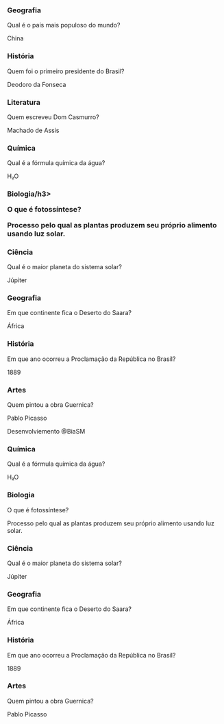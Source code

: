 <!DOCTYPE html>
<html lang="pt-br">
<head>
    <meta charset="UTF-8">
    <meta name="viewport" content="width=device-width, initial-scale=1.0">
    <link rel="preconnect" href="https://fonts.googleapis.com">
<link rel="preconnect" href="https://fonts.googleapis.com">
<link rel="preconnect" href="https://fonts.gstatic.com" crossorigin>
<link href="https://fonts.googleapis.com/css2?family=Bai+Jamjuree:ital,wght@0,200;0,300;0,400;0,500;0,600;0,700;1,200;1,300;1,400;1,500;1,600;1,700&family=Exile&family=Lora:ital,wght@0,400..700;1,400..700&family=Noto+Serif:ital,wght@0,100..900;1,100..900&family=Tagesschrift&display=swap" rel="stylesheet">
    <link rel="stylesheet" href="assets/style.css">
    <title>Flashcard</title>
</head>
<body>
    <main>
        <section id="container">
     <article class="cartao">
                <div class="cartao__conteudo">
                    <h3>Geografia</h3>
                    <div class="cartao__conteudo__pergunta">
                       <p>Qual é o país mais populoso do mundo?</p>
                    <div class="cartao__conteudo__resposta">
                        <p>China</p>
                    </div>
                </div>
            </article>    
        <article class="cartao">
                <div class="cartao__conteudo">
                    <h3>História</h3>
                    <div class="cartao__conteudo__pergunta">
                       <p>Quem foi o primeiro presidente do Brasil?</p>
                    </div>
                    <div class="cartao__conteudo__resposta">
                        <p>Deodoro da Fonseca</p>
                    </div>
                </div>
            </article>
            <article class="cartao">
                <div class="cartao__conteudo">
                    <h3>Literatura</h3>
                    <div class="cartao__conteudo__pergunta">
                        <p>Quem escreveu Dom Casmurro?</p>
                    </div>
                    <div class="cartao__conteudo__resposta">
                       <p>Machado de Assis</p>
                    </div>
                </div>
            </article>
            <article class="cartao">
                <div class="cartao__conteudo">
                    <h3>Química</h3>
                    <div class="cartao__conteudo__pergunta">
                        <p>Qual é a fórmula química da água?</p>
                    </div>
                    <div class="cartao__conteudo__resposta">
                       <p>H₂O</p>
                    </div>
                </div>
            </article>
             <article class="cartao">
                <div class="cartao__conteudo">
                    <h3>Biologia/h3>
                    <div class="cartao__conteudo__pergunta">
                       <p>O que é fotossíntese?</p>
                    </div>
                    <div class="cartao__conteudo__resposta">
                      <p>Processo pelo qual as plantas produzem seu próprio alimento usando luz solar.</p>
                    </div>
                </div>
            </article>
            <article class="cartao">
                <div class="cartao__conteudo">
                    <h3>Ciência</h3>
                    <div class="cartao__conteudo__pergunta">
                       <p>Qual é o maior planeta do sistema solar?</p>
                    </div>
                    <div class="cartao__conteudo__resposta">
                      <p>Júpiter</p>
                    </div>
                </div>
            </article>
            <article class="cartao">
                <div class="cartao__conteudo">
                    <h3>Geografia</h3>
                    <div class="cartao__conteudo__pergunta">
                       <p>Em que continente fica o Deserto do Saara?</p>
                    </div>
                    <div class="cartao__conteudo__resposta">
                      <p>África</p>
                    </div>
                </div>
            </article>
            <article class="cartao">
                <div class="cartao__conteudo">
                    <h3>História</h3>
                    <div class="cartao__conteudo__pergunta">
                       <p>Em que ano ocorreu a Proclamação da República no Brasil?</p>
                    </div>
                    <div class="cartao__conteudo__resposta">
                      <p>1889</p>
                    </div>
                </div>
            </article>
            <article class="cartao">
                <div class="cartao__conteudo">
                    <h3>Artes</h3>
                    <div class="cartao__conteudo__pergunta">
                       <p>Quem pintou a obra Guernica?</p>
                    </div>
                    <div class="cartao__conteudo__resposta">
                      <p>Pablo Picasso</p>
                    </div>
                </div>
            </article>
        </section>
    </main>
    <footer>
        <p>Desenvolviemento @BiaSM</p>
    </footer>
</body>
</html>






 <article class="cartao">
                <div class="cartao__conteudo">
                    <h3>Química</h3>
                    <div class="cartao__conteudo__pergunta">
                        <p>Qual é a fórmula química da água?</p>
                    </div>
                    <div class="cartao__conteudo__resposta">
                       <p>H₂O</p>
                    </div>
                </div>
            </article>
             <article class="cartao">
                <div class="cartao__conteudo">
                    <h3>Biologia</h3>
                    <div class="cartao__conteudo__pergunta">
                       <p>O que é fotossíntese?</p>
                    </div>
                    <div class="cartao__conteudo__resposta">
                      <p>Processo pelo qual as plantas produzem seu próprio alimento usando luz solar.</p>
                    </div>
                </div>
            </article>
            <article class="cartao">
                <div class="cartao__conteudo">
                    <h3>Ciência</h3>
                    <div class="cartao__conteudo__pergunta">
                       <p>Qual é o maior planeta do sistema solar?</p>
                    </div>
                    <div class="cartao__conteudo__resposta">
                      <p>Júpiter</p>
                    </div>
                </div>
            </article>
            <article class="cartao">
                <div class="cartao__conteudo">
                    <h3>Geografia</h3>
                    <div class="cartao__conteudo__pergunta">
                       <p>Em que continente fica o Deserto do Saara?</p>
                    </div>
                    <div class="cartao__conteudo__resposta">
                      <p>África</p>
                    </div>
                </div>
            </article>
            <article class="cartao">
                <div class="cartao__conteudo">
                    <h3>História</h3>
                    <div class="cartao__conteudo__pergunta">
                       <p>Em que ano ocorreu a Proclamação da República no Brasil?</p>
                    </div>
                    <div class="cartao__conteudo__resposta">
                      <p>1889</p>
                    </div>
                </div>
            </article>
            <article class="cartao">
                <div class="cartao__conteudo">
                    <h3>Artes</h3>
                    <div class="cartao__conteudo__pergunta">
                       <p>Quem pintou a obra Guernica?</p>
                    </div>
                    <div class="cartao__conteudo__resposta">
                      <p>Pablo Picasso</p>
                    </div>
                </div>
            </article>